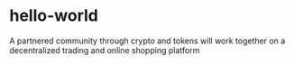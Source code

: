# hello-world
A partnered community through crypto and tokens will work together on a decentralized trading and online shopping platform
